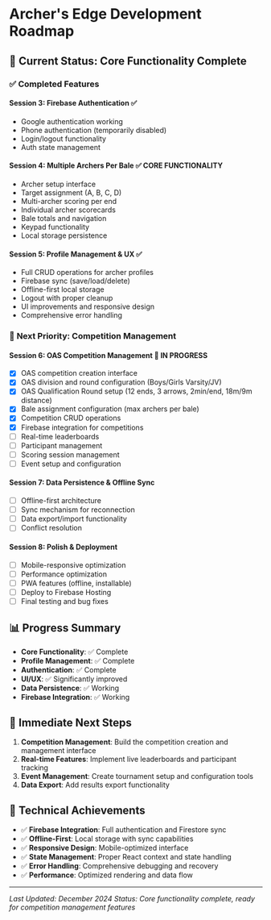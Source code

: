 # Archer's Edge Development Roadmap

## 🎯 **Current Status: Core Functionality Complete**

### ✅ **Completed Features**

#### **Session 3: Firebase Authentication** ✅
- Google authentication working
- Phone authentication (temporarily disabled)
- Login/logout functionality
- Auth state management

#### **Session 4: Multiple Archers Per Bale** ✅ **CORE FUNCTIONALITY**
- Archer setup interface
- Target assignment (A, B, C, D)
- Multi-archer scoring per end
- Individual archer scorecards
- Bale totals and navigation
- Keypad functionality
- Local storage persistence

#### **Session 5: Profile Management & UX** ✅
- Full CRUD operations for archer profiles
- Firebase sync (save/load/delete)
- Offline-first local storage
- Logout with proper cleanup
- UI improvements and responsive design
- Comprehensive error handling

### 🚀 **Next Priority: Competition Management**

#### **Session 6: OAS Competition Management** 🎯 **IN PROGRESS**
- [x] OAS competition creation interface
- [x] OAS division and round configuration (Boys/Girls Varsity/JV)
- [x] OAS Qualification Round setup (12 ends, 3 arrows, 2min/end, 18m/9m distance)
- [x] Bale assignment configuration (max archers per bale)
- [x] Competition CRUD operations
- [x] Firebase integration for competitions
- [ ] Real-time leaderboards
- [ ] Participant management
- [ ] Scoring session management
- [ ] Event setup and configuration

#### **Session 7: Data Persistence & Offline Sync**
- [ ] Offline-first architecture
- [ ] Sync mechanism for reconnection
- [ ] Data export/import functionality
- [ ] Conflict resolution

#### **Session 8: Polish & Deployment**
- [ ] Mobile-responsive optimization
- [ ] Performance optimization
- [ ] PWA features (offline, installable)
- [ ] Deploy to Firebase Hosting
- [ ] Final testing and bug fixes

## 📊 **Progress Summary**

- **Core Functionality**: ✅ Complete
- **Profile Management**: ✅ Complete
- **Authentication**: ✅ Complete
- **UI/UX**: ✅ Significantly improved
- **Data Persistence**: ✅ Working
- **Firebase Integration**: ✅ Working

## 🎯 **Immediate Next Steps**

1. **Competition Management**: Build the competition creation and management interface
2. **Real-time Features**: Implement live leaderboards and participant tracking
3. **Event Management**: Create tournament setup and configuration tools
4. **Data Export**: Add results export functionality

## 🚀 **Technical Achievements**

- ✅ **Firebase Integration**: Full authentication and Firestore sync
- ✅ **Offline-First**: Local storage with sync capabilities
- ✅ **Responsive Design**: Mobile-optimized interface
- ✅ **State Management**: Proper React context and state handling
- ✅ **Error Handling**: Comprehensive debugging and recovery
- ✅ **Performance**: Optimized rendering and data flow

---

*Last Updated: December 2024*
*Status: Core functionality complete, ready for competition management features* 